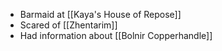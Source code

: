 - Barmaid at [[Kaya's House of Repose]]
- Scared of [[Zhentarim]]
- Had information about [[Bolnir Copperhandle]]